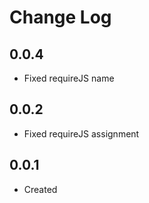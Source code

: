 # Change Log
  
## 0.0.4

  * Fixed requireJS name

## 0.0.2

  * Fixed requireJS assignment

## 0.0.1

  * Created
